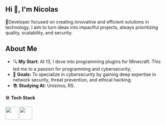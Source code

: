 ## Hi 👋, I'm Nicolas

🌟Developer focused on creating innovative and efficient solutions in technology. I aim to turn ideas into impactful projects, always prioritizing quality, scalability, and security.

## About Me
- 🔍 **My Start:** At 13, I dove into programming plugins for Minecraft. This led me to a passion for programming and cybersecurity;
- 🎯 **Goals:** To specialize in cybersecurity by gaining deep expertise in network security, threat prevention, and ethical hacking;
- 📚 **Studying At**: Unisinos, RS.

🛠️ **Tech Stack**

<img loading="lazy" 
src="https://cdn.jsdelivr.net/gh/devicons/devicon/icons/java/java-original.svg" width="40" height="40"/> <img loading="lazy" 
src="https://cdn.jsdelivr.net/gh/devicons/devicon/icons/linux/linux-original.svg" width="40" height="40"/>
